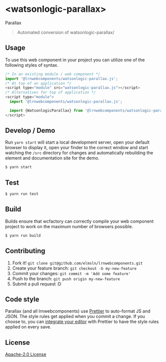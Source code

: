 # &lt;watsonlogic-parallax&gt;

Parallax
> Automated conversion of watsonlogic-parallax/

## Usage
To use this web component in your project you can utilize one of the following styles of syntax.

```js
/* In an existing module / web component */
import '@lrnwebcomponents/watsonlogic-parallax.js';
/* At top of an application */
<script type="module" src="watsonlogic-parallax.js"></script>
/* Alternatives for top of application */
<script type="module">
  import '@lrnwebcomponents/watsonlogic-parallax.js';

  import {WatsonlogicParallax} from '@lrnwebcomponents/watsonlogic-parallax';
</script>
```

## Develop / Demo
Run `yarn start` will start a local development server, open your default browser to display it, open your finder to the correct window and start watching the `/src` directory for changes and automatically rebuilding the element and documentation site for the demo.
```bash
$ yarn start
```

## Test

```bash
$ yarn run test
```

## Build
Builds ensure that wcfactory can correctly compile your web component project to
work on the maximum number of browsers possible.
```bash
$ yarn run build
```

## Contributing

1. Fork it! `git clone git@github.com/elmsln/lrnwebcomponents.git`
2. Create your feature branch: `git checkout -b my-new-feature`
3. Commit your changes: `git commit -m 'Add some feature'`
4. Push to the branch: `git push origin my-new-feature`
5. Submit a pull request :D

## Code style

Parallax (and all lrnwebcomponents) use [Prettier][prettier] to auto-format JS and JSON.  The style rules get applied when you commit a change.  If you choose to, you can [integrate your editor][prettier-ed] with Prettier to have the style rules applied on every save.

[prettier]: https://github.com/prettier/prettier/
[prettier-ed]: https://github.com/prettier/prettier/#editor-integration
[polyserve]: https://github.com/Polymer/polyserve
[web-component-tester]: https://github.com/Polymer/web-component-tester

## License
[Apache-2.0 License](http://opensource.org/licenses/Apache-2.0)